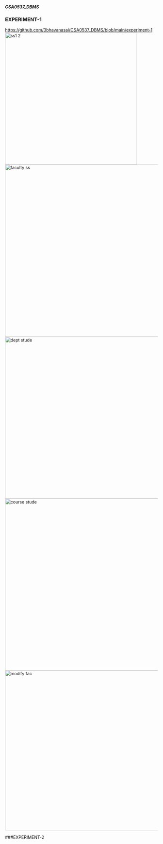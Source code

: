 ##### CSA0537_DBMS
### EXPERIMENT-1
https://github.com/3bhavanasai/CSA0537_DBMS/blob/main/experiment-1
<img width="435" alt="ss1 2" src="https://user-images.githubusercontent.com/113408005/211856337-a2d0e0cb-c115-4146-8132-0efdb733a62c.png">
<img width="569" alt="faculty ss" src="https://user-images.githubusercontent.com/113408005/211856523-e3aa4358-8755-4559-b968-40fa05b632c4.png">
<img width="534" alt="dept stude" src="https://user-images.githubusercontent.com/113408005/211856576-4f06f3a6-01fb-4f32-8e97-536ab32c34f5.png">
<img width="566" alt="course stude" src="https://user-images.githubusercontent.com/113408005/211856642-16869382-fa86-4045-8a55-e68623027f48.png">
<img width="528" alt="modify fac" src="https://user-images.githubusercontent.com/113408005/211856723-6d59876d-8f75-46eb-8167-b596cb79de4a.png">

###EXPERIMENT-2
